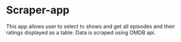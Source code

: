 # Scraper-app

This app allows user to select tv shows and get all episodes and their ratings displayed as a table. Data is scraped using OMDB api.
